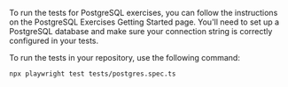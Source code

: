To run the tests for PostgreSQL exercises, you can follow the instructions on the PostgreSQL Exercises Getting Started page. 
You'll need to set up a PostgreSQL database and make sure your connection string is correctly configured in your tests.

To run the tests in your repository, use the following command:
```
npx playwright test tests/postgres.spec.ts
```
